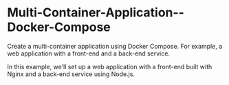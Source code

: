 # Multi-Container-Application--Docker-Compose
Create a multi-container application using Docker Compose. For example, a web application with a front-end and a back-end service.


In this example, we'll set up a web application with a front-end built with Nginx and a back-end service using Node.js.
